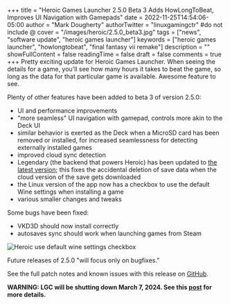 +++
title = "Heroic Games Launcher 2.5.0 Beta 3 Adds HowLongToBeat, Improves UI Navigation with Gamepads"
date = 2022-11-25T14:54:06-05:00
author = "Mark Dougherty"
authorTwitter = "linuxgamingctr" #do not include @
cover = "/images/heroic/2.5.0_beta3.jpg"
tags = ["news", "software update", "heroic games launcher"]
keywords = ["heroic games launcher", "howlongtobeat", "final fantasy vii remake"]
description = ""
showFullContent = false
readingTime = false
draft = false
comments = true
+++
Pretty exciting update for Heroic Games Launcher. When seeing the details for a game, you'll see how many hours it takes to beat the game, so long as the data for that particular game is available. Awesome feature to see.

Plenty of other features have been added to beta 3 of version 2.5.0:
- UI and performance improvements
- "more seamless" UI navigation with gamepad, controls more akin to the Deck UI
- similar behavior is exerted as the Deck when a MicroSD card has been removed or installed, for increased seamlessness for detecting externally installed games
- improved cloud sync detection
- Legendary (the backend that powers Heroic) has been updated to [the latest version](https://github.com/derrod/legendary/releases/tag/0.20.31); this fixes the accidental deletion of save data when the cloud version of the save gets downloaded
- the Linux version of the app now has a checkbox to use the default Wine settings when installing a game
- various smaller changes and tweaks

Some bugs have been fixed:
- VKD3D should now install correctly
- autosaves sync should work when launching games from Steam

![Heroic use default wine settings checkbox](/images/heroic/2.5.0_beta3_wine_default_settings.jpg)

Future releases of 2.5.0 "will focus only on bugfixes."

See the full patch notes and known issues with this release on [GitHub](https://github.com/Heroic-Games-Launcher/HeroicGamesLauncher/releases/tag/v2.5.0-beta.3).

**WARNING: LGC will be shutting down March 7, 2024. See this [post](https://linuxgamingcentral.com/posts/the-end-of-lgc/) for more details.**
